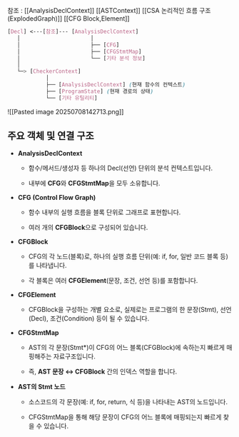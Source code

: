 
참조 :
[[AnalysisDeclContext]] 
[[ASTContext]]
[[CSA 논리적인 흐름 구조(ExplodedGraph)]]
[[CFG Block,Element]]

```scss
[Decl] <---[참조]--- [AnalysisDeclContext]
   │                      │
   │                      ├── [CFG]
   │                      ├── [CFGStmtMap]
   │                      └── [기타 분석 정보]
   │
   └─> [CheckerContext]
            │
            ├── [AnalysisDeclContext] (현재 함수의 컨텍스트)
            ├── [ProgramState] (현재 경로의 상태)
            └── [기타 유틸리티]
```

![[Pasted image 20250708142713.png]]



## 주요 객체 및 연결 구조

- **AnalysisDeclContext**
    
    - 함수/메서드/생성자 등 하나의 Decl(선언) 단위의 분석 컨텍스트입니다.
        
    - 내부에 **CFG**와 **CFGStmtMap**을 모두 소유합니다.
        
- **CFG (Control Flow Graph)**
    
    - 함수 내부의 실행 흐름을 블록 단위로 그래프로 표현합니다.
        
    - 여러 개의 **CFGBlock**으로 구성되어 있습니다.
        
- **CFGBlock**
    
    - CFG의 각 노드(블록)로, 하나의 실행 흐름 단위(예: if, for, 일반 코드 블록 등)를 나타냅니다.
        
    - 각 블록은 여러 **CFGElement**(문장, 조건, 선언 등)를 포함합니다.
        
- **CFGElement**
    
    - CFGBlock을 구성하는 개별 요소로, 실제로는 프로그램의 한 문장(Stmt), 선언(Decl), 조건(Condition) 등이 될 수 있습니다.
        
- **CFGStmtMap**
    
    - AST의 각 문장(Stmt*)이 CFG의 어느 블록(CFGBlock)에 속하는지 빠르게 매핑해주는 자료구조입니다.
        
    - 즉, **AST 문장 ↔ CFGBlock** 간의 인덱스 역할을 합니다.
        
- **AST의 Stmt 노드**
    
    - 소스코드의 각 문장(예: if, for, return, 식 등)을 나타내는 AST의 노드입니다.
        
    - CFGStmtMap을 통해 해당 문장이 CFG의 어느 블록에 매핑되는지 빠르게 찾을 수 있습니다.